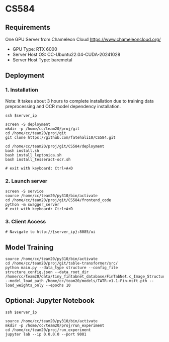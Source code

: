 # CS584

## Requirements

One GPU Server from Chameleon Cloud https://www.chameleoncloud.org/

- GPU Type: RTX 6000
- Server Host OS: CC-Ubuntu22.04-CUDA-20241028 
- Server Host Type: baremetal

## Deployment

### 1. Installation

Note: It takes about 3 hours to complete installation due to training data preprocessing and OCR model dependency installation.

```
ssh $server_ip

screen -S deployment
mkdir -p /home/cc/team20/proj/git
cd /home/cc/team20/proj/git
git clone https://github.com/fatehali10/CS584.git

cd /home/cc/team20/proj/git/CS584/deployment
bash install.sh
bash install_leptonica.sh  
bash install_tesseract-ocr.sh

# exit with keyboard: Ctrl+A+D
```

### 2. Launch server

```
screen -S service
source /home/cc/team20/py310/bin/activate
cd /home/cc/team20/proj/git/CS584/frontend_code
python -m swagger_server
# exit with keyboard: Ctrl+A+D
```

### 3. Client Access

```
# Navigate to http://{server_ip}:8085/ui
```

## Model Training

```
source /home/cc/team20/py310/bin/activate
cd /home/cc/team20/proj/git/table-transformer/src/
python main.py --data_type structure --config_file structure_config.json --data_root_dir /home/cc/team20/data/tiny_fintabnet_database/FinTabNet.c_Image_Structure_PASCAL_VOC --model_load_path /home/cc/team20/models/TATR-v1.1-Fin-msft.pth --load_weights_only --epochs 10

```

## Optional: Jupyter Notebook

```
ssh $server_ip

source /home/cc/team20/py310/bin/activate
mkdir -p /home/cc/team20/proj/run_experiment
cd /home/cc/team20/proj/run_experiment
jupyter lab --ip 0.0.0.0 --port 9001
```



